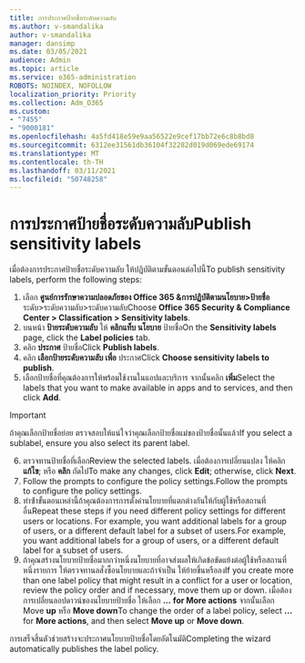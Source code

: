 ```yaml
---
title: การประกาศป้ายชื่อระดับความลับ
ms.author: v-smandalika
author: v-smandalika
manager: dansimp
ms.date: 03/05/2021
audience: Admin
ms.topic: article
ms.service: o365-administration
ROBOTS: NOINDEX, NOFOLLOW
localization_priority: Priority
ms.collection: Adm_O365
ms.custom:
- "7455"
- "9000181"
ms.openlocfilehash: 4a5fd418e59e9aa56522e9cef17bb72e6c8b8bd8
ms.sourcegitcommit: 6312ee31561db36104f32282d019d069ede69174
ms.translationtype: MT
ms.contentlocale: th-TH
ms.lasthandoff: 03/11/2021
ms.locfileid: "50748258"
---
```

# <a name="publish-sensitivity-labels"></a><span data-ttu-id="31036-102">การประกาศป้ายชื่อระดับความลับ</span><span class="sxs-lookup"><span data-stu-id="31036-102">Publish sensitivity labels</span></span>

<span data-ttu-id="31036-103">เมื่อต้องการประกาศป้ายชื่อระดับความลับ ให้ปฏิบัติตามขั้นตอนต่อไปนี้</span><span class="sxs-lookup"><span data-stu-id="31036-103">To publish sensitivity labels, perform the following steps:</span></span>

1. <span data-ttu-id="31036-104">เลือก **ศูนย์การรักษาความปลอดภัยของ Office 365 &การปฏิบัติตามนโยบาย>ป้ายชื่อ** ระดับ>ระดับความลับ>ระดับความลับ</span><span class="sxs-lookup"><span data-stu-id="31036-104">Choose **Office 365 Security & Compliance Center > Classification > Sensitivity labels**.</span></span>
2. <span data-ttu-id="31036-105">บนหน้า **ป้ายระดับความลับ** ให้ **คลิกแท็บ นโยบาย** ป้ายชื่อ</span><span class="sxs-lookup"><span data-stu-id="31036-105">On the **Sensitivity labels** page, click the **Label policies** tab.</span></span>
3. <span data-ttu-id="31036-106">คลิก **ประกาศ** ป้ายชื่อ</span><span class="sxs-lookup"><span data-stu-id="31036-106">Click **Publish labels**.</span></span>
4. <span data-ttu-id="31036-107">คลิก **เลือกป้ายระดับความลับ เพื่อ** ประกาศ</span><span class="sxs-lookup"><span data-stu-id="31036-107">Click **Choose sensitivity labels to publish**.</span></span> 
5. <span data-ttu-id="31036-108">เลือกป้ายชื่อที่คุณต้องการให้พร้อมใช้งานในแอปและบริการ จากนั้นคลิก **เพิ่ม**</span><span class="sxs-lookup"><span data-stu-id="31036-108">Select the labels that you want to make available in apps and to services, and then click **Add**.</span></span>
> [!IMPORTANT]
> <span data-ttu-id="31036-109">ถ้าคุณเลือกป้ายชื่อย่อย ตรวจสอบให้แน่ใจว่าคุณเลือกป้ายชื่อแม่ของป้ายชื่อนั้นแล้ว</span><span class="sxs-lookup"><span data-stu-id="31036-109">If you select a sublabel, ensure you also select its parent label.</span></span>
6. <span data-ttu-id="31036-110">ตรวจทานป้ายชื่อที่เลือก</span><span class="sxs-lookup"><span data-stu-id="31036-110">Review the selected labels.</span></span> <span data-ttu-id="31036-111">เมื่อต้องการเปลี่ยนแปลง ให้คลิก **แก้ไข**; หรือ **คลิก** ถัดไป</span><span class="sxs-lookup"><span data-stu-id="31036-111">To make any changes, click **Edit**; otherwise, click **Next**.</span></span>
7. <span data-ttu-id="31036-112">Follow the prompts to configure the policy settings.</span><span class="sxs-lookup"><span data-stu-id="31036-112">Follow the prompts to configure the policy settings.</span></span>
8. <span data-ttu-id="31036-113">ทําซ้ําขั้นตอนเหล่านี้ถ้าคุณต้องการการตั้งค่านโยบายที่แตกต่างกันให้กับผู้ใช้หรือสถานที่อื่น</span><span class="sxs-lookup"><span data-stu-id="31036-113">Repeat these steps if you need different policy settings for different users or locations.</span></span> <span data-ttu-id="31036-114">For example, you want additional labels for a group of users, or a different default label for a subset of users.</span><span class="sxs-lookup"><span data-stu-id="31036-114">For example, you want additional labels for a group of users, or a different default label for a subset of users.</span></span>
9. <span data-ttu-id="31036-115">ถ้าคุณสร้างนโยบายป้ายชื่อมากกว่าหนึ่งนโยบายที่อาจส่งผลให้เกิดข้อขัดแย้งต่อผู้ใช้หรือสถานที่ หนึ่งรายการ ให้ตรวจทานลสั่งซื้อนโยบายและถ้าจําเป็น ให้ย้ายขึ้นหรือลง</span><span class="sxs-lookup"><span data-stu-id="31036-115">If you create more than one label policy that might result in a conflict for a user or location, review the policy order and if necessary, move them up or down.</span></span> <span data-ttu-id="31036-116">เมื่อต้องการเปลี่ยนลอปดาวน์ของนโยบายป้ายชื่อ ให้เลือก **...** **for More actions** จากนั้นเลือก Move **up** หรือ **Move down**</span><span class="sxs-lookup"><span data-stu-id="31036-116">To change the order of a label policy, select **...** for **More actions**, and then select **Move up** or **Move down**.</span></span>

<span data-ttu-id="31036-117">การเสร็จสิ้นตัวช่วยสร้างจะประกาศนโยบายป้ายชื่อโดยอัตโนมัติ</span><span class="sxs-lookup"><span data-stu-id="31036-117">Completing the wizard automatically publishes the label policy.</span></span>

